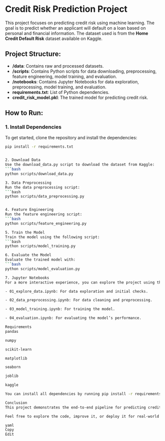 # Credit Risk Prediction Project

This project focuses on predicting credit risk using machine learning. The goal is to predict whether an applicant will default on a loan based on personal and financial information. The dataset used is from the **Home Credit Default Risk** dataset available on Kaggle.

## Project Structure:

- **/data**: Contains raw and processed datasets.
- **/scripts**: Contains Python scripts for data downloading, preprocessing, feature engineering, model training, and evaluation.
- **/notebooks**: Contains Jupyter Notebooks for data exploration, preprocessing, model training, and evaluation.
- **requirements.txt**: List of Python dependencies.
- **credit_risk_model.pkl**: The trained model for predicting credit risk.

## How to Run:

### 1. Install Dependencies
To get started, clone the repository and install the dependencies:

```bash
pip install -r requirements.txt


2. Download Data
Use the download_data.py script to download the dataset from Kaggle:
```bash
python scripts/download_data.py

3. Data Preprocessing
Run the data preprocessing script:
```bash
python scripts/data_preprocessing.py


4. Feature Engineering
Run the feature engineering script:
```bash
python scripts/feature_engineering.py

5. Train the Model
Train the model using the following script:
```bash
python scripts/model_training.py

6. Evaluate the Model
Evaluate the trained model with:
```bash
python scripts/model_evaluation.py

7. Jupyter Notebooks
For a more interactive experience, you can explore the project using the provided Jupyter Notebooks:

- 01_explore_data.ipynb: For data exploration and initial checks.

- 02_data_preprocessing.ipynb: For data cleaning and preprocessing.

- 03_model_training.ipynb: For training the model.

- 04_evaluation.ipynb: For evaluating the model’s performance.

Requirements
pandas

numpy

scikit-learn

matplotlib

seaborn

joblib

kaggle

You can install all dependencies by running pip install -r requirements.txt.

Conclusion
This project demonstrates the end-to-end pipeline for predicting credit risk. It covers data exploration, preprocessing, feature engineering, model training, and evaluation.

Feel free to explore the code, improve it, or deploy it for real-world use!

yaml
Copy
Edit
